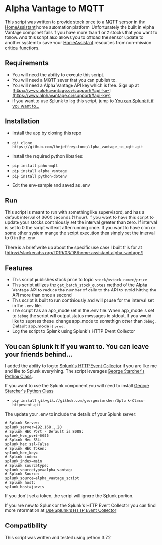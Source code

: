 # Alpha Vantage to MQTT

This script was written to provide stock price to a MQTT sensor in the [HomeAssistant](https://home-assistant.io) home automation platform. Unfortunately the built in Alpha Vantage componet fails if you have more than 1 or 2 stocks that you want to follow. And this script also allows you to offload the sensor update to another system to save your [HomeAssistant](https://home-assistant.io) resources from non-mission critical functions.

## Requirements
* You will need the ability to execute this script.
* You will need a MQTT sever that you can publish to.
* You will need a Alpha Vantage API key which is free. Sign up at [https://www.alphavantage.co/support/#api-key](https://www.alphavantage.co/support/#api-key)
* if you want to use Splunk to log this script, jump to [You can Splunk it if you want to...](https://github.com/thejeffreystone/alpha_vantage_to_mqtt#you-can-splunk-it-if-you-want-to-you-can-leave-your-friends-behind) 

## Installation
* Install the app by cloning this repo
 - `git clone https://github.com/thejeffreystone/alpha_vantage_to_mqtt.git`
* Install the required python libraries:
 - `pip install paho-mqtt`
 - `pip install alpha_vantage`
 - `pip install python-dotenv`
* Edit the env-sample and saved as .env

## Run

This script is meant to run with something like supervisord, and has a default interval of 3600 seconds (1 hour). If you want to have this script to update your stocks continiously set the interval greater than zero. If interval is set to 0 the script will exit after running once. If you want to have cron or some other system mange the script execution then simply set the interval to 0 in the .env 

There is a brief write up about the specific use case I built this for at [https://slackerlabs.org/2019/03/08/home-assistant-alpha-vantage/]


## Features
* This script publishes stock price to topic `stock/<stock_name>/price`
* This script utilizes the `get_batch_stock_quotes` method of the Alpha Vantage API to reduce the number of calls to the API to avoid hitting the API more than once a second.
* This script is built to run continiously and will pause for the interval set in the `.env` file.
* The script has an app_mode set in the .env file. When app_mode is set to `debug` the script will output status messages to stdout. If you would like to supress these, change app_mode to somethign other than `debug`. Default app_mode is `prod`.   
* Log the script to Splunk using Splunk's HTTP Event Collector

## You can Splunk It if you want to. You can leave your friends behind...

I added the ability to log to [Splunk's HTTP Event Collector](https://docs.splunk.com/Documentation/Splunk/latest/Data/UsetheHTTPEventCollector) if you are like me and like to Splunk everything. The script leverages [George Starcher's Python Class](https://github.com/georgestarcher/Splunk-Class-httpevent).

If you want to use the Splunk component you will need to install [George Starcher's Python Class](https://github.com/georgestarcher/Splunk-Class-httpevent)
 - `pip install git+git://github.com/georgestarcher/Splunk-Class-httpevent.git`

The update your .env to include the details of your Splunk server:
```
# Splunk Server:
splunk_server=192.168.1.20
# Splunk HEC Port - Default is 8088:
splunk_hec_port=8088
# Splunk Hec SSL:
splunk_hec_ssl=False
# Splunk HEC Token:
splunk_hec_key=
# Splunk index:
splunk_index=main
# Splunk sourcetype:
splunk_sourcetype=alpha_vantage
# Splunk Source:
splunk_source=alpha_vantage_script
# Splunk host:
splunk_host=jarvis

```
If you don't set a token, the script will ignore the Splunk portion. 

If you are new to Splunk or the Splunk's HTTP Event Collector you can find more information at [Use Splunk's HTTP Event Collector](https://docs.splunk.com/Documentation/Splunk/latest/Data/UsetheHTTPEventCollector)

## Compatibility

This script was written and tested using python 3.7.2


